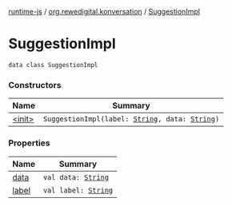 [runtime-js](../../index.md) / [org.rewedigital.konversation](../index.md) / [SuggestionImpl](./index.md)

# SuggestionImpl

`data class SuggestionImpl`

### Constructors

| Name | Summary |
|---|---|
| [&lt;init&gt;](-init-.md) | `SuggestionImpl(label: `[`String`](https://kotlinlang.org/api/latest/jvm/stdlib/kotlin/-string/index.html)`, data: `[`String`](https://kotlinlang.org/api/latest/jvm/stdlib/kotlin/-string/index.html)`)` |

### Properties

| Name | Summary |
|---|---|
| [data](data.md) | `val data: `[`String`](https://kotlinlang.org/api/latest/jvm/stdlib/kotlin/-string/index.html) |
| [label](label.md) | `val label: `[`String`](https://kotlinlang.org/api/latest/jvm/stdlib/kotlin/-string/index.html) |
